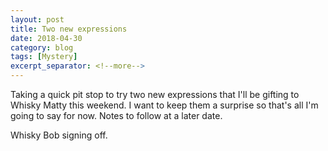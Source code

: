```yaml
---
layout: post
title: Two new expressions
date: 2018-04-30
category: blog
tags: [Mystery]
excerpt_separator: <!--more-->
---
```


Taking a quick pit stop to try two new expressions that I'll be gifting to Whisky Matty this weekend. I want to keep them a surprise so that's all I'm going to say for now. Notes to follow at a later date.

<!--more-->

Whisky Bob signing off.
